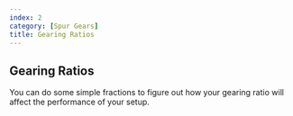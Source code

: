 ```yaml
---
index: 2
category: [Spur Gears]
title: Gearing Ratios
---
```


## Gearing Ratios

You can do some simple fractions to figure out how your gearing ratio will affect the performance of your setup.
